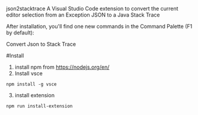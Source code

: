 json2stacktrace
A Visual Studio Code extension to convert the current editor selection from an Exception JSON to a Java Stack Trace

After installation, you'll find one new commands in the Command Palette (F1 by default):

Convert Json to Stack Trace

#Install
1. install npm from https://nodejs.org/en/
2. Install vsce
```
npm install -g vsce
```
3. install extension
```
npm run install-extension
```